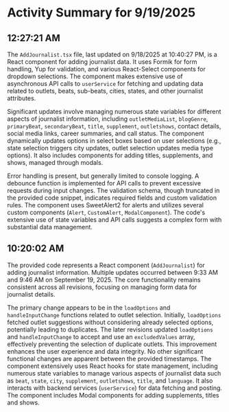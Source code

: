 # Activity Summary for 9/19/2025

## 12:27:21 AM
The `AddJournalist.tsx` file, last updated on 9/18/2025 at 10:40:27 PM, is a React component for adding journalist data.  It uses Formik for form handling, Yup for validation, and various React-Select components for dropdown selections.  The component makes extensive use of asynchronous API calls to `userService` for fetching and updating data related to outlets, beats, sub-beats, cities, states, and other journalist attributes.

Significant updates involve managing numerous state variables for different aspects of journalist information, including `outletMediaList`, `blogGenre`, `primaryBeat`, `secondaryBeat`, `title`, `supplement`, `outletshows`, contact details, social media links, career summaries, and call status.  The component dynamically updates options in select boxes based on user selections (e.g., state selection triggers city updates, outlet selection updates media type options).  It also includes components for adding titles, supplements, and shows, managed through modals.

Error handling is present, but generally limited to console logging.  A debounce function is implemented for API calls to prevent excessive requests during input changes.  The validation schema, though truncated in the provided code snippet, indicates required fields and custom validation rules. The component uses SweetAlert2 for alerts and utilizes several custom components (`Alert`, `CustomAlert`, `ModalComponent`).  The code's extensive use of state variables and API calls suggests a complex form with substantial data management.


## 10:20:02 AM
The provided code represents a React component (`AddJournalist`) for adding journalist information.  Multiple updates occurred between 9:33 AM and 9:46 AM on September 19, 2025.  The core functionality remains consistent across all revisions, focusing on managing form data for journalist details.

The primary change appears to be in the `loadOptions` and `handleInputChange` functions related to outlet selection.  Initially, `loadOptions` fetched outlet suggestions without considering already selected options, potentially leading to duplicates.  The later revisions updated `loadOptions` and `handleInputChange` to accept and use an `excludedValues` array, effectively preventing the selection of duplicate outlets.  This improvement enhances the user experience and data integrity.  No other significant functional changes are apparent between the provided timestamps. The component extensively uses React hooks for state management, including numerous state variables to manage various aspects of journalist data such as  `beat`, `state`, `city`, `supplement`, `outletshows`, `title`, and `language`.  It also interacts with backend services (`userService`) for data fetching and posting.  The component includes Modal components for adding supplements, titles and shows.
